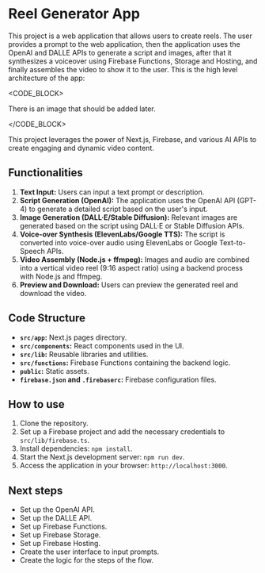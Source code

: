 # Reel Generator App

This project is a web application that allows users to create reels. The user provides a prompt to the web application, then the application uses the OpenAI and DALLE APIs to generate a script and images, after that it synthesizes a voiceover using Firebase Functions, Storage and Hosting, and finally assembles the video to show it to the user. This is the high level architecture of the app:

<CODE_BLOCK>

There is an image that should be added later.

</CODE_BLOCK> 


This project leverages the power of Next.js, Firebase, and various AI APIs to create engaging and dynamic video content.

## Functionalities

1.  **Text Input:** Users can input a text prompt or description.
2.  **Script Generation (OpenAI):** The application uses the OpenAI API (GPT-4) to generate a detailed script based on the user's input.
3.  **Image Generation (DALL·E/Stable Diffusion):** Relevant images are generated based on the script using DALL·E or Stable Diffusion APIs.
4.  **Voice-over Synthesis (ElevenLabs/Google TTS):** The script is converted into voice-over audio using ElevenLabs or Google Text-to-Speech APIs.
5.  **Video Assembly (Node.js + ffmpeg):** Images and audio are combined into a vertical video reel (9:16 aspect ratio) using a backend process with Node.js and ffmpeg.
6.  **Preview and Download:** Users can preview the generated reel and download the video.

## Code Structure

*   **`src/app`:** Next.js pages directory.
*   **`src/components`:** React components used in the UI.
*   **`src/lib`:** Reusable libraries and utilities.
*   **`src/functions`:** Firebase Functions containing the backend logic.
*   **`public`:** Static assets.
*   **`firebase.json` and `.firebaserc`:** Firebase configuration files.

## How to use

1.  Clone the repository.
2.  Set up a Firebase project and add the necessary credentials to `src/lib/firebase.ts`.
3.  Install dependencies: `npm install`.
4.  Start the Next.js development server: `npm run dev`.
5.  Access the application in your browser: `http://localhost:3000`.

## Next steps

*   Set up the OpenAI API.
*   Set up the DALLE API.
*   Set up Firebase Functions.
*   Set up Firebase Storage.
*   Set up Firebase Hosting.
*   Create the user interface to input prompts.
* Create the logic for the steps of the flow.